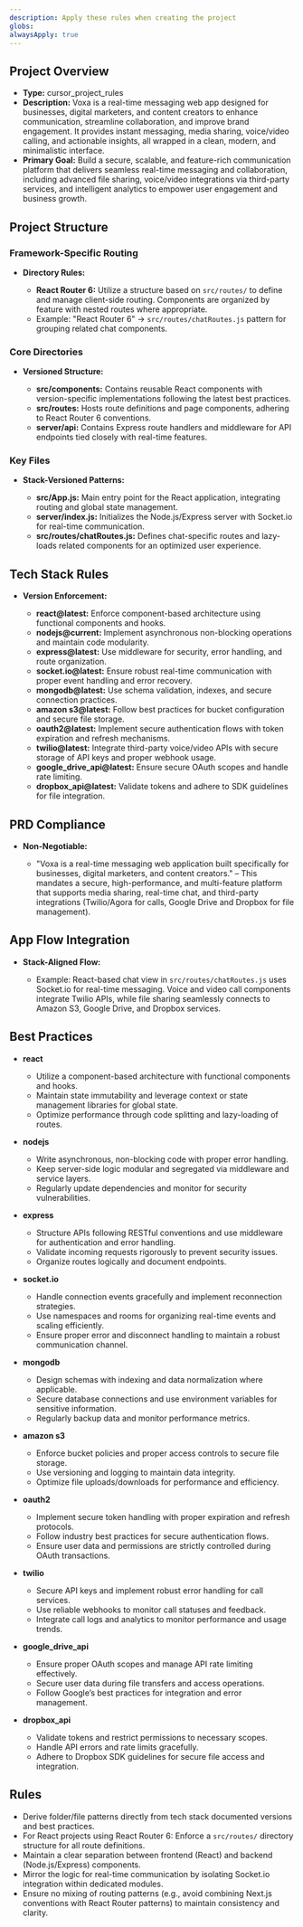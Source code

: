 ```yaml
---
description: Apply these rules when creating the project
globs:
alwaysApply: true
---
```

## Project Overview

*   **Type:** cursor_project_rules
*   **Description:** Voxa is a real-time messaging web app designed for businesses, digital marketers, and content creators to enhance communication, streamline collaboration, and improve brand engagement. It provides instant messaging, media sharing, voice/video calling, and actionable insights, all wrapped in a clean, modern, and minimalistic interface.
*   **Primary Goal:** Build a secure, scalable, and feature-rich communication platform that delivers seamless real-time messaging and collaboration, including advanced file sharing, voice/video integrations via third-party services, and intelligent analytics to empower user engagement and business growth.

## Project Structure

### Framework-Specific Routing

*   **Directory Rules:**

    *   **React Router 6:** Utilize a structure based on `src/routes/` to define and manage client-side routing. Components are organized by feature with nested routes where appropriate.
    *   Example: "React Router 6" → `src/routes/chatRoutes.js` pattern for grouping related chat components.

### Core Directories

*   **Versioned Structure:**

    *   **src/components:** Contains reusable React components with version-specific implementations following the latest best practices.
    *   **src/routes:** Hosts route definitions and page components, adhering to React Router 6 conventions.
    *   **server/api:** Contains Express route handlers and middleware for API endpoints tied closely with real-time features.

### Key Files

*   **Stack-Versioned Patterns:**

    *   **src/App.js:** Main entry point for the React application, integrating routing and global state management.
    *   **server/index.js:** Initializes the Node.js/Express server with Socket.io for real-time communication.
    *   **src/routes/chatRoutes.js:** Defines chat-specific routes and lazy-loads related components for an optimized user experience.

## Tech Stack Rules

*   **Version Enforcement:**

    *   **react@latest:** Enforce component-based architecture using functional components and hooks.
    *   **nodejs@current:** Implement asynchronous non-blocking operations and maintain code modularity.
    *   **express@latest:** Use middleware for security, error handling, and route organization.
    *   **socket.io@latest:** Ensure robust real-time communication with proper event handling and error recovery.
    *   **mongodb@latest:** Use schema validation, indexes, and secure connection practices.
    *   **amazon s3@latest:** Follow best practices for bucket configuration and secure file storage.
    *   **oauth2@latest:** Implement secure authentication flows with token expiration and refresh mechanisms.
    *   **twilio@latest:** Integrate third-party voice/video APIs with secure storage of API keys and proper webhook usage.
    *   **google_drive_api@latest:** Ensure secure OAuth scopes and handle rate limiting.
    *   **dropbox_api@latest:** Validate tokens and adhere to SDK guidelines for file integration.

## PRD Compliance

*   **Non-Negotiable:**

    *   "Voxa is a real-time messaging web application built specifically for businesses, digital marketers, and content creators." – This mandates a secure, high-performance, and multi-feature platform that supports media sharing, real-time chat, and third-party integrations (Twilio/Agora for calls, Google Drive and Dropbox for file management).

## App Flow Integration

*   **Stack-Aligned Flow:**

    *   Example: React-based chat view in `src/routes/chatRoutes.js` uses Socket.io for real-time messaging. Voice and video call components integrate Twilio APIs, while file sharing seamlessly connects to Amazon S3, Google Drive, and Dropbox services.

## Best Practices

*   **react**

    *   Utilize a component-based architecture with functional components and hooks.
    *   Maintain state immutability and leverage context or state management libraries for global state.
    *   Optimize performance through code splitting and lazy-loading of routes.

*   **nodejs**

    *   Write asynchronous, non-blocking code with proper error handling.
    *   Keep server-side logic modular and segregated via middleware and service layers.
    *   Regularly update dependencies and monitor for security vulnerabilities.

*   **express**

    *   Structure APIs following RESTful conventions and use middleware for authentication and error handling.
    *   Validate incoming requests rigorously to prevent security issues.
    *   Organize routes logically and document endpoints.

*   **socket.io**

    *   Handle connection events gracefully and implement reconnection strategies.
    *   Use namespaces and rooms for organizing real-time events and scaling efficiently.
    *   Ensure proper error and disconnect handling to maintain a robust communication channel.

*   **mongodb**

    *   Design schemas with indexing and data normalization where applicable.
    *   Secure database connections and use environment variables for sensitive information.
    *   Regularly backup data and monitor performance metrics.

*   **amazon s3**

    *   Enforce bucket policies and proper access controls to secure file storage.
    *   Use versioning and logging to maintain data integrity.
    *   Optimize file uploads/downloads for performance and efficiency.

*   **oauth2**

    *   Implement secure token handling with proper expiration and refresh protocols.
    *   Follow industry best practices for secure authentication flows.
    *   Ensure user data and permissions are strictly controlled during OAuth transactions.

*   **twilio**

    *   Secure API keys and implement robust error handling for call services.
    *   Use reliable webhooks to monitor call statuses and feedback.
    *   Integrate call logs and analytics to monitor performance and usage trends.

*   **google_drive_api**

    *   Ensure proper OAuth scopes and manage API rate limiting effectively.
    *   Secure user data during file transfers and access operations.
    *   Follow Google’s best practices for integration and error management.

*   **dropbox_api**

    *   Validate tokens and restrict permissions to necessary scopes.
    *   Handle API errors and rate limits gracefully.
    *   Adhere to Dropbox SDK guidelines for secure file access and integration.

## Rules

*   Derive folder/file patterns directly from tech stack documented versions and best practices.
*   For React projects using React Router 6: Enforce a `src/routes/` directory structure for all route definitions.
*   Maintain a clear separation between frontend (React) and backend (Node.js/Express) components.
*   Mirror the logic for real-time communication by isolating Socket.io integration within dedicated modules.
*   Ensure no mixing of routing patterns (e.g., avoid combining Next.js conventions with React Router patterns) to maintain consistency and clarity.
